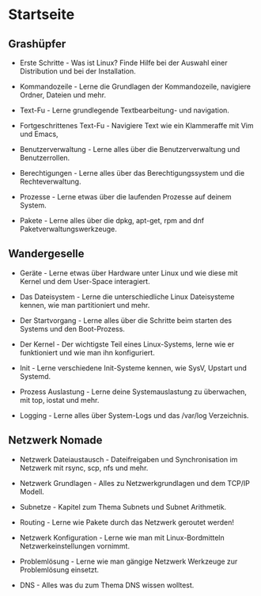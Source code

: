 # Startseite

## Grashüpfer

* Erste Schritte - Was ist Linux? Finde Hilfe bei der Auswahl einer Distribution und bei der Installation.

* Kommandozeile - Lerne die Grundlagen der Kommandozeile, navigiere Ordner, Dateien und mehr.

* Text-Fu - Lerne grundlegende Textbearbeitung- und navigation.

* Fortgeschrittenes Text-Fu - Navigiere Text wie ein Klammeraffe mit Vim und Emacs,

* Benutzerverwaltung - Lerne alles über die Benutzerverwaltung und Benutzerrollen.

* Berechtigungen - Lerne alles über das Berechtigungssystem und die Rechteverwaltung.

* Prozesse - Lerne etwas über die laufenden Prozesse auf deinem System.

* Pakete - Lerne alles über die dpkg, apt-get, rpm and dnf Paketverwaltungswerkzeuge.

## Wandergeselle

* Geräte - Lerne etwas über Hardware unter Linux und wie diese mit Kernel und dem User-Space interagiert.

* Das Dateisystem - Lerne die unterschiedliche Linux Dateisysteme kennen, wie man partitioniert und mehr.

* Der Startvorgang - Lerne alles über die Schritte beim starten des Systems und den Boot-Prozess.

* Der Kernel - Der wichtigste Teil eines Linux-Systems, lerne wie er funktioniert und wie man ihn konfiguriert.

* Init - Lerne verschiedene Init-Systeme kennen, wie SysV, Upstart und Systemd.

* Prozess Auslastung - Lerne deine Systemauslastung zu überwachen, mit top, iostat und mehr.

* Logging - Lerne alles über System-Logs und das /var/log Verzeichnis.

## Netzwerk Nomade

* Netzwerk Dateiaustausch - Dateifreigaben und Synchronisation im Netzwerk mit rsync, scp, nfs und mehr.

* Netzwerk Grundlagen - Alles zu Netzwerkgrundlagen und dem TCP/IP Modell.

* Subnetze - Kapitel zum Thema Subnets und Subnet Arithmetik.

* Routing - Lerne wie Pakete durch das Netzwerk geroutet werden!

* Netzwerk Konfiguration - Lerne wie man mit Linux-Bordmitteln Netzwerkeinstellungen vornimmt.

* Problemlösung - Lerne wie man gängige Netzwerk Werkzeuge zur Problemlösung einsetzt.

* DNS - Alles was du zum Thema DNS wissen wolltest.
